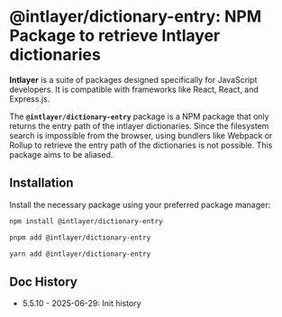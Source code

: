 # @intlayer/dictionary-entry: NPM Package to retrieve Intlayer dictionaries

**Intlayer** is a suite of packages designed specifically for JavaScript developers. It is compatible with frameworks like React, React, and Express.js.

The **`@intlayer/dictionary-entry`** package is a NPM package that only returns the entry path of the intlayer dictionaries. Since the filesystem search is impossible from the browser, using bundlers like Webpack or Rollup to retrieve the entry path of the dictionaries is not possible. This package aims to be aliased.

## Installation

Install the necessary package using your preferred package manager:

```bash packageManager="npm"
npm install @intlayer/dictionary-entry
```

```bash packageManager="pnpm"
pnpm add @intlayer/dictionary-entry
```

```bash packageManager="yarn"
yarn add @intlayer/dictionary-entry
```

## Doc History

- 5.5.10 - 2025-06-29: Init history
